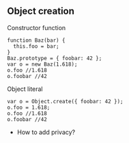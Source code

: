 ## Object creation

Constructor function
```
function Baz(bar) {
  this.foo = bar;
}
Baz.prototype = { foobar: 42 };
var o = new Baz(1.618);
o.foo //1.618
o.foobar //42
```

Object literal
```
var o = Object.create({ foobar: 42 });
o.foo = 1.618;
o.foo //1.618
o.foobar //42
```
* How to add privacy?
